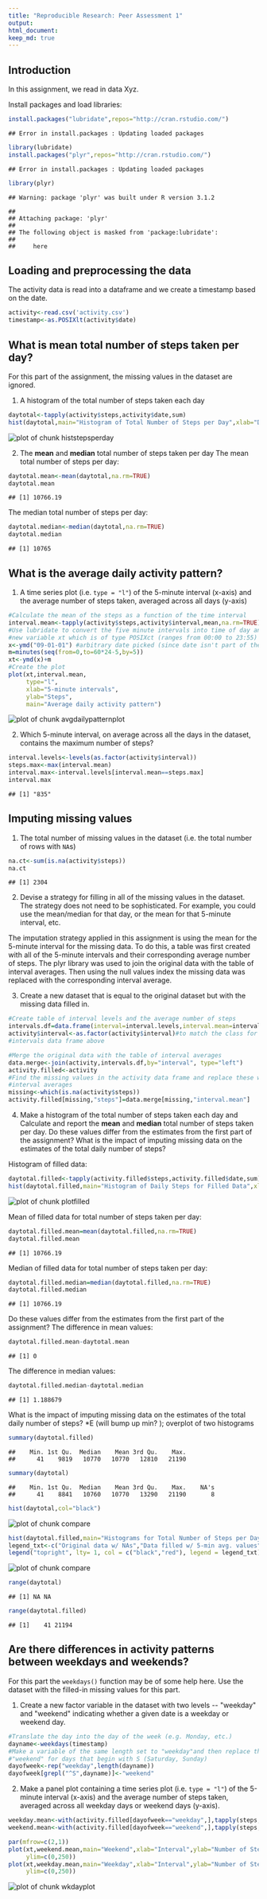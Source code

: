 ```yaml
---
title: "Reproducible Research: Peer Assessment 1"
output: 
html_document:
keep_md: true
---
```


## Introduction
In this assignment, we read in data Xyz.

Install packages and load libraries:

```r
install.packages("lubridate",repos="http://cran.rstudio.com/")
```

```
## Error in install.packages : Updating loaded packages
```

```r
library(lubridate)
install.packages("plyr",repos="http://cran.rstudio.com/")
```

```
## Error in install.packages : Updating loaded packages
```

```r
library(plyr)
```

```
## Warning: package 'plyr' was built under R version 3.1.2
```

```
## 
## Attaching package: 'plyr'
## 
## The following object is masked from 'package:lubridate':
## 
##     here
```

## Loading and preprocessing the data
The activity data is read into a dataframe and we create a timestamp based on the date.

```r
activity<-read.csv('activity.csv')
timestamp<-as.POSIXlt(activity$date)
```
## What is mean total number of steps taken per day?
For this part of the assignment, the missing values in
the dataset are ignored.

1. A histogram of the total number of steps taken each day

```r
daytotal<-tapply(activity$steps,activity$date,sum) 
hist(daytotal,main="Histogram of Total Number of Steps per Day",xlab="Daily steps")
```

![plot of chunk histstepsperday](figure/histstepsperday-1.png) 

2. The **mean** and **median** total number of steps taken per day
The mean total number of steps per day:

```r
daytotal.mean<-mean(daytotal,na.rm=TRUE)
daytotal.mean
```

```
## [1] 10766.19
```
The median total number of steps per day:

```r
daytotal.median<-median(daytotal,na.rm=TRUE)
daytotal.median
```

```
## [1] 10765
```


## What is the average daily activity pattern?
1. A time series plot (i.e. `type = "l"`) of the 5-minute interval (x-axis) and the average number of steps taken, averaged across all days (y-axis)

```r
#Calculate the mean of the steps as a function of the time interval
interval.mean<-tapply(activity$steps,activity$interval,mean,na.rm=TRUE)
#Use lubridate to convert the five minute intervals into time of day and create
#new variable xt which is of type POSIXct (ranges from 00:00 to 23:55)
x<-ymd("09-01-01") #arbitrary date picked (since date isn't part of the plot)
m=minutes(seq(from=0,to=60*24-5,by=5))
xt<-ymd(x)+m
#Create the plot
plot(xt,interval.mean,
     type="l",
     xlab="5-minute intervals",
     ylab="Steps",
     main="Average daily activity pattern")
```

![plot of chunk avgdailypatternplot](figure/avgdailypatternplot-1.png) 

2. Which 5-minute interval, on average across all the days in the dataset, contains the maximum number of steps?

```r
interval.levels<-levels(as.factor(activity$interval))
steps.max<-max(interval.mean)
interval.max<-interval.levels[interval.mean==steps.max]
interval.max
```

```
## [1] "835"
```

## Imputing missing values
1. The total number of missing values in the dataset (i.e. the total number of rows with `NA`s)

```r
na.ct<-sum(is.na(activity$steps))
na.ct
```

```
## [1] 2304
```
2. Devise a strategy for filling in all of the missing values in the dataset. The strategy does not need to be sophisticated. For example, you could use the mean/median for that day, or the mean for that 5-minute interval, etc.
 
 
The imputation strategy applied in this assignment is using the mean for the 5-minute interval for the missing data. To do this, a table was first created with all of the 5-minute intervals and their corresponding average number of steps. The plyr library was used to join the original data with the table of interval averages. Then using the null values index the missing data was replaced with the corresponding interval average.

3. Create a new dataset that is equal to the original dataset but with the missing data filled in.

```r
#Create table of interval levels and the average number of steps
intervals.df=data.frame(interval=interval.levels,interval.mean=interval.mean)
activity$interval<-as.factor(activity$interval)#to match the class for the
#intervals data frame above

#Merge the original data with the table of interval averages
data.merge<-join(activity,intervals.df,by="interval", type="left")
activity.filled<-activity
#Find the missing values in the activity data frame and replace these with the 
#interval averages
missing<-which(is.na(activity$steps))
activity.filled[missing,"steps"]=data.merge[missing,"interval.mean"]
```

4. Make a histogram of the total number of steps taken each day and Calculate and report the **mean** and **median** total number of steps taken per day. Do these values differ from the estimates from the first part of the assignment? What is the impact of imputing missing data on the estimates of the total daily number of steps?

Histogram of filled data:

```r
daytotal.filled<-tapply(activity.filled$steps,activity.filled$date,sum) 
hist(daytotal.filled,main="Histogram of Daily Steps for Filled Data",xlab="Daily steps")
```

![plot of chunk plotfilled](figure/plotfilled-1.png) 

Mean of filled data for total number of steps taken per day:

```r
daytotal.filled.mean=mean(daytotal.filled,na.rm=TRUE)
daytotal.filled.mean
```

```
## [1] 10766.19
```

Median of filled data for total number of steps taken per day:

```r
daytotal.filled.median=median(daytotal.filled,na.rm=TRUE)
daytotal.filled.median
```

```
## [1] 10766.19
```
Do these values differ from the estimates from the first part of the assignment?
The difference in mean values:

```r
daytotal.filled.mean-daytotal.mean
```

```
## [1] 0
```
The difference in median values:

```r
daytotal.filled.median-daytotal.median
```

```
## [1] 1.188679
```

What is the impact of imputing missing data on the estimates of the total daily number of steps?
*E (will bump up min? ); overplot of two histograms

```r
summary(daytotal.filled)
```

```
##    Min. 1st Qu.  Median    Mean 3rd Qu.    Max. 
##      41    9819   10770   10770   12810   21190
```

```r
summary(daytotal)
```

```
##    Min. 1st Qu.  Median    Mean 3rd Qu.    Max.    NA's 
##      41    8841   10760   10770   13290   21190       8
```

```r
hist(daytotal,col="black")
```

![plot of chunk compare](figure/compare-1.png) 

```r
hist(daytotal.filled,main="Histograms for Total Number of Steps per Day",xlab="Daily steps",col="red")
legend_txt<-c("Original data w/ NAs","Data filled w/ 5-min avg. values")
legend("topright", lty= 1, col = c("black","red"), legend = legend_txt)
```

![plot of chunk compare](figure/compare-2.png) 

```r
range(daytotal)
```

```
## [1] NA NA
```

```r
range(daytotal.filled)
```

```
## [1]    41 21194
```

## Are there differences in activity patterns between weekdays and weekends?
For this part the `weekdays()` function may be of some help here. Use
the dataset with the filled-in missing values for this part.

1. Create a new factor variable in the dataset with two levels -- "weekday" and "weekend" indicating whether a given date is a weekday or weekend day.

```r
#Translate the day into the day of the week (e.g. Monday, etc.)
dayname<-weekdays(timestamp)
#Make a variable of the same length set to "weekday"and then replace this for 
#"weekend" for days that begin with S (Saturday, Sunday)
dayofweek<-rep("weekday",length(dayname))
dayofweek[grepl("^S",dayname)]<-"weekend"
```


2. Make a panel plot containing a time series plot (i.e. `type = "l"`) of the 5-minute interval (x-axis) and the average number of steps taken, averaged across all weekday days or weekend days (y-axis). 

```r
weekday.mean<-with(activity.filled[dayofweek=="weekday",],tapply(steps,interval,mean,na.rm=TRUE))
weekend.mean<-with(activity.filled[dayofweek=="weekend",],tapply(steps,interval,mean,na.rm=TRUE))

par(mfrow=c(2,1))
plot(xt,weekend.mean,main="Weekend",xlab="Interval",ylab="Number of Steps",type="l",
     ylim=c(0,250))
plot(xt,weekday.mean,main="Weekday",xlab="Interval",ylab="Number of Steps",type="l",
     ylim=c(0,250))
```

![plot of chunk wkdayplot](figure/wkdayplot-1.png) 
